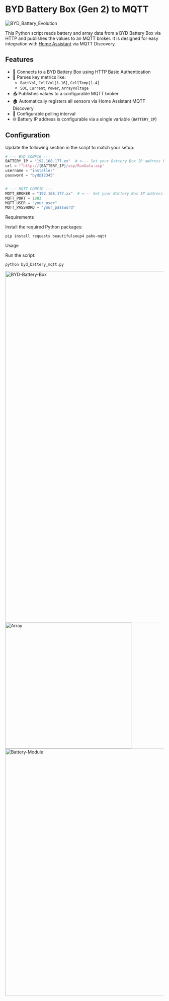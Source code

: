 # BYD Battery Box (Gen 2) to MQTT 

![BYD_Battery_Evolution](https://github.com/user-attachments/assets/eb15220b-9607-4d9e-9716-d18a79a327cc)


This Python script reads battery and array data from a BYD Battery Box via HTTP and publishes the values to an MQTT broker. It is designed for easy integration with [Home Assistant](https://www.home-assistant.io/) via MQTT Discovery.

## Features

- 🔌 Connects to a BYD Battery Box using HTTP Basic Authentication
- 📡 Parses key metrics like:
  - `BattVol`, `CellVol[1-16]`, `CellTemp[1-4]`
  - `SOC`, `Current`, `Power`, `ArrayVoltage`
- 📤 Publishes values to a configurable MQTT broker
- 🏠 Automatically registers all sensors via Home Assistant MQTT Discovery
- 🔁 Configurable polling interval
- 🌐 Battery IP address is configurable via a single variable (`BATTERY_IP`)

## Configuration

Update the following section in the script to match your setup:

```python
# --- BYD CONFIG ---
BATTERY_IP = "192.168.177.xx"  # <--- Set your Battery Box IP address here
url = f"http://{BATTERY_IP}/asp/RunData.asp"
username = "installer"
password = "byd@12345"


# --- MQTT CONFIG ---
MQTT_BROKER = "192.168.177.xx"  # <--- Set your Battery Box IP address here
MQTT_PORT = 1883
MQTT_USER = "your_user"
MQTT_PASSWORD = "your_password"
```

Requirements

Install the required Python packages:

```requirements
pip install requests beautifulsoup4 paho-mqtt
```


Usage

Run the script:

```usage
python byd_battery_mqtt.py
```


<img width="1114" alt="BYD-Battery-Box" src="https://github.com/user-attachments/assets/e8dc939f-5725-401a-91ac-5c87b0ff2dd5" />

<img width="401" alt="Array" src="https://github.com/user-attachments/assets/7ea4fbed-ab8b-4d03-975c-8d84f6764d16" />

<img width="785" alt="Battery-Module" src="https://github.com/user-attachments/assets/6d71ffbb-eb86-4542-b019-ed9e03182beb" />
